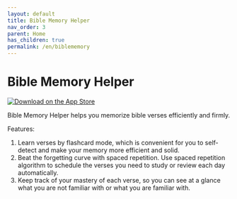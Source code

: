 ```yaml
---
layout: default
title: Bible Memory Helper
nav_order: 3
parent: Home
has_children: true
permalink: /en/biblememory
---
```


# Bible Memory Helper

[![Download on the App Store](https://toolbox.marketingtools.apple.com/api/v2/badges/download-on-the-app-store/black/en-us?releaseDate=1725840000 "Download on the App Store")](https://apps.apple.com/us/app/bible-memory-helper/id6669815121?itscg=30200&itsct=apps_box_badge&mttnsubad=6669815121)

Bible Memory Helper helps you memorize bible verses efficiently and firmly.

Features:
1. Learn verses by flashcard mode, which is convenient for you to self-detect and make your memory more efficient and solid.
2. Beat the forgetting curve with spaced repetition. Use spaced repetition algorithm to schedule the verses you need to study or review each day automatically.
3. Keep track of your mastery of each verse, so you can see at a glance what you are not familiar with or what you are familiar with.
